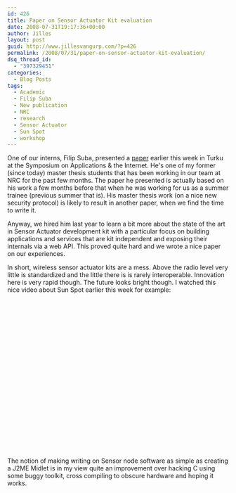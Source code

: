 ```yaml
---
id: 426
title: Paper on Sensor Actuator Kit evaluation
date: 2008-07-31T19:17:36+00:00
author: Jilles
layout: post
guid: http://www.jillesvangurp.com/?p=426
permalink: /2008/07/31/paper-on-sensor-actuator-kit-evaluation/
dsq_thread_id:
  - "397329451"
categories:
  - Blog Posts
tags:
  - Academic
  - Filip Suba
  - New publication
  - NRC
  - research
  - Sensor Actuator
  - Sun Spot
  - workshop
---
```

One of our interns, Filip Suba, presented a [paper](https://www.jillesvangurp.com/static/filipsuba-sensors.pdf) earlier this week in Turku at the Symposium on Applications &amp; the Internet. He's one of my former (since today) master thesis students that has been working in our team at NRC for the past few months. The paper he presented is actually based on his work a few months before that when he was working for us as a summer trainee (previous summer that is). His master thesis work (on a nice new security protocol) is likely to result in another paper, when we find the time to write it.

Anyway, we hired him last year to learn a bit more about the state of the art in Sensor Actuator development kit with a particular focus on building applications and services that are kit independent and exposing their internals via a web API. This proved quite hard and we wrote a nice paper on our experiences.

In short, wireless sensor actuator kits are a mess. Above the radio level very little is standardized and the little there is is rarely interoperable. Innovation here is very rapid though. The future looks bright though. I watched this nice video about Sun Spot earlier this week for example:
<p style="text-align: center;"><object width="425" height="344"><param name="movie" value="http://www.youtube.com/v/fGSObzubTfY&hl=en&fs=1"></param><param name="allowFullScreen" value="true"></param><embed src="http://www.youtube.com/v/fGSObzubTfY&hl=en&fs=1" type="application/x-shockwave-flash" allowfullscreen="true" width="425" height="344"></embed></object></p>

The notion of making writing on Sensor node software as simple as creating a J2ME Midlet is in my view quite an improvement over hacking C using some buggy toolkit, cross compiling to obscure hardware and hoping it works.